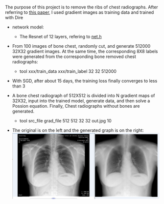 
The purpose of this project is to remove the ribs of chest radiographs. After referring to [this paper](https://github.com/qjchen1972/dire/blob/master/bone%20suppression/GZ%20U%20B%20S.pdf), I used gradient images as training data and trained with Dire

* network model:
   * The Resnet of 12 layers, refering to [net.h](https://github.com/qjchen1972/dire/blob/master/bone%20suppression/net.h)
   
*  From 100 images of bone chest, randomly cut, and generate 512000 32X32 gradient images. At the same time, the corresponding 8X8 labels were generated from the corresponding bone removed chest radiographs:
   * tool xxx/train_data xxx/train_label 32 32 512000
*  With SGD, after about 15 days, the training loss finally converges to less than 3
   
*  A bone chest radiograph of 512X512 is divided into N gradient maps of 32X32, input into the trained model, generate data, and then solve a Possion equation. Finally, Chest radiographs without bones are generated. 
   * tool src_file  grad_file 512  512 32  32  out.jpg  10

* The original is on the left and the generated graph is on the right: 
![](https://github.com/qjchen1972/dire/blob/master/img/bone_test.png)


